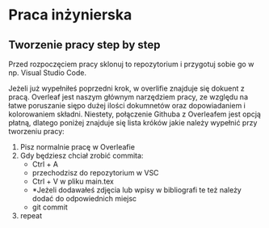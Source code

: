 # Praca inżynierska

## Tworzenie pracy step by step

Przed rozpoczęciem pracy sklonuj to repozytorium i przygotuj sobie go w np. Visual Studio Code. 

Jeżeli już wypełniłeś poprzedni krok, w overlifie znajduje się dokuent z pracą. Overleaf jest naszym głównym narzędziem pracy, ze względu na łatwe poruszanie siępo dużej ilości dokumnetów oraz dopowiadaniem i kolorowaniem składni. Niestety, połączenie Githuba z Overleafem jest opcją płatną, dlatego poniżej znajduje się lista króków jakie należy wypełnić przy tworzeniu pracy:

1. Pisz normalnie pracę w Overleafie
2. Gdy będziesz chciał zrobić commita:
    * Ctrl + A
    * przechodzisz do repozytorium w VSC
    * Ctrl + V w pliku main.tex
    * *Jeżeli dodawałeś zdjęcia lub wpisy w bibliografi te też należy dodać do odpowiednich miejsc
    * git commit
3. repeat